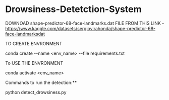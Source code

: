 # Drowsiness-Detetction-System
DOWNOAD shape-predictor-68-face-landmarks.dat FILE FROM THIS LINK - https://www.kaggle.com/datasets/sergiovirahonda/shape-predictor-68-face-landmarksdat

TO CREATE ENVRONMENT

conda create --name <env_name> --file requirements.txt

To USE THE ENVRONMENT

conda activate <env_name>

Commands to run the detection:**

python detect_drowsiness.py

